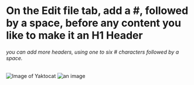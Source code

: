 # On the Edit file tab, add a #, followed by a space, before any content you like to make it an H1 Header
###### you can add more headers, using one to six # characters followed by a space.


![Image of Yaktocat](https://octodex.github.com/images/yaktocat.png)
![an image](https://octodex.github.com/images/saritocat.png)
